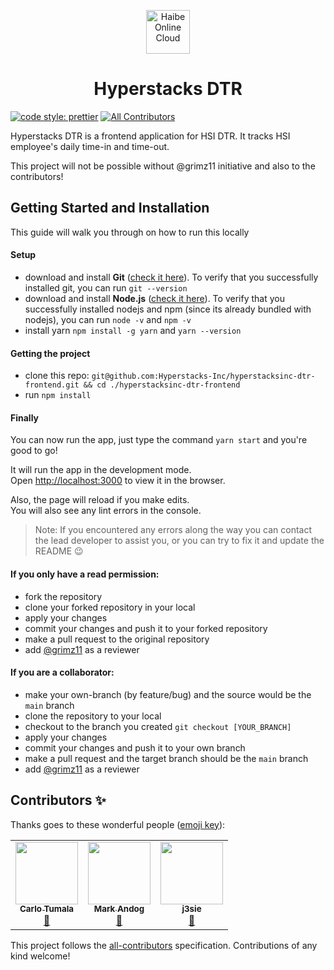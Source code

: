 <p align="center">
	<img height="70" src="https://i.imgur.com/T3TZaap.jpg" alt="Haibe Online Cloud" />
</p>

<h1 align="center"> 
	Hyperstacks DTR
</h1>

[![code style: prettier](https://img.shields.io/badge/code_style-prettier-ff69b4.svg?style=flat-square)](https://github.com/prettier/prettier)
[![All Contributors](https://img.shields.io/badge/all_contributors-3-orange.svg?style=flat-square)](#contributors-)

Hyperstacks DTR is a frontend application for HSI DTR. It tracks HSI employee's daily time-in and time-out.

This project will not be possible without @grimz11 initiative and also to the contributors!

## Getting Started and Installation

This guide will walk you through on how to run this locally

#### Setup

- download and install **Git** ([check it here](https://git-scm.com/downloads)). To verify that you successfully installed git, you can run `git --version`
- download and install **Node.js** ([check it here](https://nodejs.org/en/download)). To verify that you successfully installed nodejs and npm (since its already bundled with nodejs), you can run `node -v` and `npm -v`
- install yarn `npm install -g yarn` and `yarn --version`

#### Getting the project

- clone this repo: `git@github.com:Hyperstacks-Inc/hyperstacksinc-dtr-frontend.git && cd ./hyperstacksinc-dtr-frontend`
- run `npm install`

#### Finally

You can now run the app, just type the command `yarn start` and you're good to go!

It will run the app in the development mode.\
Open [http://localhost:3000](http://localhost:3000) to view it in the browser.

Also, the page will reload if you make edits.\
You will also see any lint errors in the console.

> Note: If you encountered any errors along the way you can contact the lead developer to assist you, or you can try to fix it and update the README :wink:

#### If you only have a read permission:

- fork the repository
- clone your forked repository in your local
- apply your changes
- commit your changes and push it to your forked repository
- make a pull request to the original repository
- add [@grimz11](https://github.com/grimz11) as a reviewer

#### If you are a collaborator:

- make your own-branch (by feature/bug) and the source would be the `main` branch
- clone the repository to your local
- checkout to the branch you created `git checkout [YOUR_BRANCH]`
- apply your changes
- commit your changes and push it to your own branch
- make a pull request and the target branch should be the `main` branch
- add [@grimz11](https://github.com/grimz11) as a reviewer

## Contributors ✨

Thanks goes to these wonderful people ([emoji key](https://allcontributors.org/docs/en/emoji-key)):

<!-- ALL-CONTRIBUTORS-LIST:START - Do not remove or modify this section -->
<!-- prettier-ignore-start -->
<!-- markdownlint-disable -->
<table>
  <tr>
    <td align="center"><a href="https://hyperstacksinc.com/"><img src="https://avatars.githubusercontent.com/u/68207500?v=4?s=100" width="100px;" alt=""/><br /><sub><b>Carlo Tumala</b></sub></a><br /><a href="#maintenance-carlohyper" title="Maintenance">🚧</a></td>
    <td align="center"><a href="https://www.facebook.com/grimz11"><img src="https://avatars.githubusercontent.com/u/53614600?v=4?s=100" width="100px;" alt=""/><br /><sub><b>Mark Andog</b></sub></a><br /><a href="#maintenance-grimz11" title="Maintenance">🚧</a></td>
    <td align="center"><a href="https://hyperstacksinc.com/"><img src="https://avatars.githubusercontent.com/u/40879868?v=4?s=100" width="100px;" alt=""/><br /><sub><b>j3sie</b></sub></a><br /><a href="#maintenance-j3sie" title="Maintenance">🚧</a></td>
  </tr>
</table>

<!-- markdownlint-restore -->
<!-- prettier-ignore-end -->

<!-- ALL-CONTRIBUTORS-LIST:END -->

This project follows the [all-contributors](https://github.com/all-contributors/all-contributors) specification. Contributions of any kind welcome!
